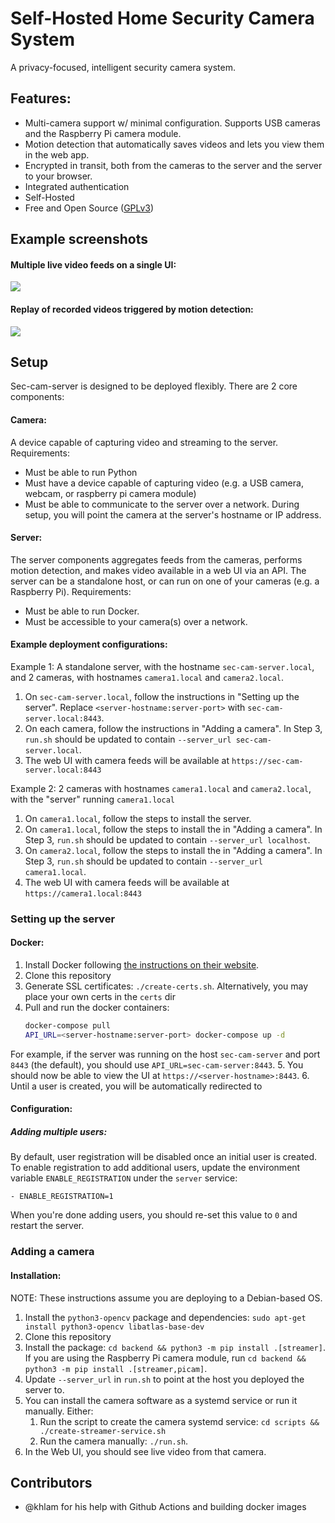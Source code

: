 # Self-Hosted Home Security Camera System

A privacy-focused, intelligent security camera system.

## Features:
- Multi-camera support w/ minimal configuration. Supports USB cameras and the Raspberry Pi camera module.
- Motion detection that automatically saves videos and lets you view them in the web app.
- Encrypted in transit, both from the cameras to the server and the server to your browser.
- Integrated authentication 
- Self-Hosted
- Free and Open Source ([GPLv3](LICENSE))

## Example screenshots

#### Multiple live video feeds on a single UI:
![](docs/Live_Video_Example.png)

#### Replay of recorded videos triggered by motion detection:
![](docs/Replay_Example.png)

## Setup

Sec-cam-server is designed to be deployed flexibly. There are 2 core components:
#### Camera: 
A device capable of capturing video and streaming to the server. Requirements:
- Must be able to run Python
- Must have a device capable of capturing video (e.g. a USB camera, webcam, or raspberry pi camera module)
- Must be able to communicate to the server over a network. During setup, you will point the camera at the server's
hostname or IP address.

#### Server: 
The server components aggregates feeds from the cameras, performs motion detection, and makes video available in a web
UI via an API. The server can be a standalone host, or can run on one of your cameras (e.g. a Raspberry Pi). Requirements:
- Must be able to run Docker.
- Must be accessible to your camera(s) over a network.

#### Example deployment configurations:

Example 1: A standalone server, with the hostname `sec-cam-server.local`, and 2 cameras, with hostnames `camera1.local` and 
`camera2.local`.
1. On `sec-cam-server.local`, follow the instructions in "Setting up the server". Replace `<server-hostname:server-port>` with 
`sec-cam-server.local:8443`.
2. On each camera, follow the instructions in "Adding a camera". In Step 3, `run.sh` should be updated to contain 
`--server_url sec-cam-server.local`.
3. The web UI with camera feeds will be available at `https://sec-cam-server.local:8443`

Example 2: 2 cameras  with hostnames `camera1.local` and `camera2.local`, with the "server" running `camera1.local`
1. On `camera1.local`, follow the steps to install the server.
2. On `camera1.local`, follow the steps to install the in "Adding a camera". In Step 3, `run.sh` should be updated to contain 
`--server_url localhost`.
3. On `camera2.local`, follow the steps to install the in "Adding a camera". In Step 3, `run.sh` should be updated to contain 
`--server_url camera1.local`.
4. The web UI with camera feeds will be available at `https://camera1.local:8443`

### Setting up the server

#### Docker:
1. Install Docker following [the instructions on their website](https://docs.docker.com/engine/install/ubuntu/).
2. Clone this repository
3. Generate SSL certificates: `./create-certs.sh`. Alternatively, you may place your own certs in the `certs` dir
4. Pull and run the docker containers: 
    ```bash
    docker-compose pull
    API_URL=<server-hostname:server-port> docker-compose up -d
    ```
For example, if the server was running on the host `sec-cam-server` and port `8443` (the default), you should use 
`API_URL=sec-cam-server:8443`.
5. You should now be able to view the UI at `https://<server-hostname>:8443`.
6. Until a user is created, you will be automatically redirected to


#### Configuration:

##### Adding multiple users:

By default, user registration will be disabled once an initial user is created. To enable registration to add
additional users, update the environment variable `ENABLE_REGISTRATION` under the `server` service:

```
- ENABLE_REGISTRATION=1
```

When you're done adding users, you should re-set this value to `0` and restart the server.

### Adding a camera

#### Installation:

NOTE: These instructions assume you are deploying to a Debian-based OS.

1. Install the `python3-opencv` package and dependencies: `sudo apt-get install python3-opencv libatlas-base-dev`
2. Clone this repository
3. Install the package: `cd backend && python3 -m pip install .[streamer]`. If you are using the Raspberry Pi camera
module, run `cd backend && python3 -m pip install .[streamer,picam]`.
4. Update `--server_url` in `run.sh` to point at the host you deployed the server to.
5. You can install the camera software as a systemd service or run it manually. Either:
   1. Run the script to create the camera systemd service: `cd scripts && ./create-streamer-service.sh`
   2. Run the camera manually: `./run.sh`.
6. In the Web UI, you should see live video from that camera.

## Contributors

- @khlam for his help with Github Actions and building docker images
